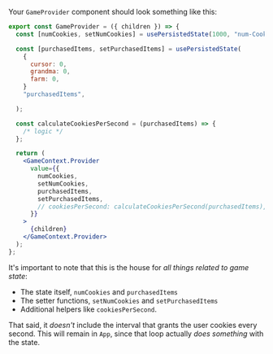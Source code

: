 Your `GameProvider` component should look something like this:

```jsx
export const GameProvider = ({ children }) => {
  const [numCookies, setNumCookies] = usePersistedState(1000, "num-Cookies");

  const [purchasedItems, setPurchasedItems] = usePersistedState(
    {
      cursor: 0,
      grandma: 0,
      farm: 0,
    }
    "purchasedItems",

  );

  const calculateCookiesPerSecond = (purchasedItems) => {
    /* logic */
  };

  return (
    <GameContext.Provider
      value={{
        numCookies,
        setNumCookies,
        purchasedItems,
        setPurchasedItems,
        // cookiesPerSecond: calculateCookiesPerSecond(purchasedItems),
      }}
    >
      {children}
    </GameContext.Provider>
  );
};
```

It's important to note that this is the house for _all things related to game state_:

- The state itself, `numCookies` and `purchasedItems`
- The setter functions, `setNumCookies` and `setPurchasedItems`
- Additional helpers like `cookiesPerSecond`.

That said, it _doesn't_ include the interval that grants the user cookies every second. This will remain in `App`, since that loop actually _does something_ with the state.
